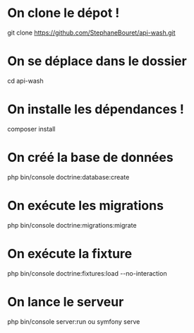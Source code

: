 # On clone le dépot !
git clone https://github.com/StephaneBouret/api-wash.git

# On se déplace dans le dossier
cd api-wash

# On installe les dépendances !
composer install

# On créé la base de données
php bin/console doctrine:database:create

# On exécute les migrations
php bin/console doctrine:migrations:migrate

# On exécute la fixture
php bin/console doctrine:fixtures:load --no-interaction

# On lance le serveur
php bin/console server:run ou symfony serve
